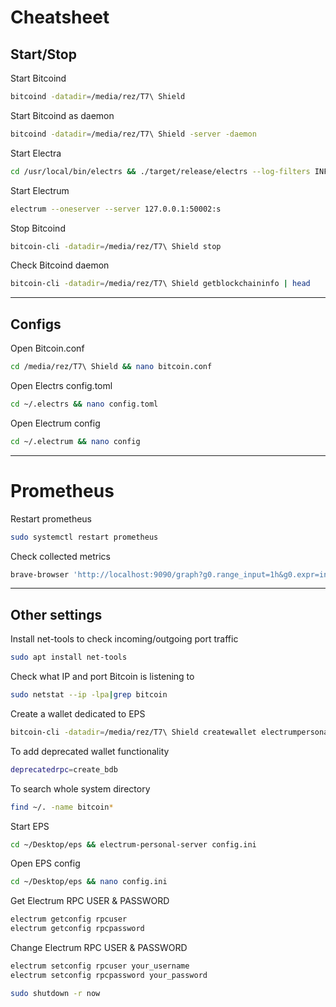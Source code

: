 # Cheatsheet
## Start/Stop
Start Bitcoind
```bash copy
bitcoind -datadir=/media/rez/T7\ Shield
```
Start Bitcoind as daemon
```bash copy
bitcoind -datadir=/media/rez/T7\ Shield -server -daemon
```
Start Electra
```bash copy
cd /usr/local/bin/electrs && ./target/release/electrs --log-filters INFO --network bitcoin --db-dir ./db --daemon-dir /media/rez/T7\ Shield
```
Start Electrum
```bash copy
electrum --oneserver --server 127.0.0.1:50002:s
```
Stop Bitcoind
```bash copy
bitcoin-cli -datadir=/media/rez/T7\ Shield stop
```
Check Bitcoind daemon
```bash copy
bitcoin-cli -datadir=/media/rez/T7\ Shield getblockchaininfo | head
```

---
## Configs
Open Bitcoin.conf
```bash copy
cd /media/rez/T7\ Shield && nano bitcoin.conf
```
Open Electrs config.toml
```bash copy
cd ~/.electrs && nano config.toml 
```

Open Electrum config
```bash copy
cd ~/.electrum && nano config
```

---
# Prometheus
Restart prometheus
```bash copy
sudo systemctl restart prometheus
```
Check collected metrics
```bash copy
brave-browser 'http://localhost:9090/graph?g0.range_input=1h&g0.expr=index_height&g0.tab=0'
```

---
## Other settings
Install net-tools to check incoming/outgoing port traffic
```bash copy
sudo apt install net-tools
```
Check what IP and port Bitcoin is listening to
```bash copy
sudo netstat --ip -lpa|grep bitcoin
```
Create a wallet dedicated to EPS
```bash copy
bitcoin-cli -datadir=/media/rez/T7\ Shield createwallet electrumpersonalserver true true "" false false true
```
To add deprecated wallet functionality
```bash copy
deprecatedrpc=create_bdb
```
To search whole system directory
```bash copy
find ~/. -name bitcoin*
```
Start EPS
```bash copy
cd ~/Desktop/eps && electrum-personal-server config.ini
```
Open EPS config
```bash copy
cd ~/Desktop/eps && nano config.ini
```
Get Electrum RPC USER & PASSWORD
```bash copy
electrum getconfig rpcuser
electrum getconfig rpcpassword
```
Change Electrum RPC USER & PASSWORD
```bash copy
electrum setconfig rpcuser your_username
electrum setconfig rpcpassword your_password
```
```bash copy
sudo shutdown -r now
```
